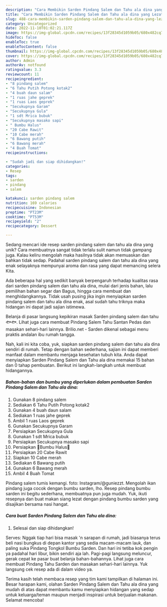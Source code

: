 ```yaml
---
description: "Cara Membikin Sarden Pindang Salem dan Tahu ala dina yang Lezat"
title: "Cara Membikin Sarden Pindang Salem dan Tahu ala dina yang Lezat"
slug: 488-cara-membikin-sarden-pindang-salem-dan-tahu-ala-dina-yang-lezat
category: Uncategorized
date: 2022-11-10T01:02:21.117Z
image: https://img-global.cpcdn.com/recipes/13f28345d1059b05/680x482cq70/sarden-pindang-salem-dan-tahu-ala-dina-foto-resep-utama.jpg
hideToc: false
enableToc: true
enableTocContent: false
thumbnail: https://img-global.cpcdn.com/recipes/13f28345d1059b05/680x482cq70/sarden-pindang-salem-dan-tahu-ala-dina-foto-resep-utama.jpg
cover: https://img-global.cpcdn.com/recipes/13f28345d1059b05/680x482cq70/sarden-pindang-salem-dan-tahu-ala-dina-foto-resep-utama.jpg
author: Admin
authorAv: notfound
ratingvalue: 3.3
reviewcount: 11
recipeingredient:
- "8 pindang salem"
- "6 Tahu Putih Potong kotak2"
- "4 buah daun salam"
- "1 ruas jahe geprek"
- "1 ruas Laos geprek"
- "Secukupnya Garam"
- "Secukupnya Gula"
- "1 sdt Mrica bubuk"
- "Secukupnya masako sapi"
- " Bumbu Halus"
- "20 Cabe Rawit"
- "10 Cabe merah"
- "6 Bawang putih"
- "6 Bawang merah"
- "4 Buah Tomat"
recipeinstructions:

- "Sudah jadi dan siap dihidangkan!"
categories:
- Resep
tags:
- sarden
- pindang
- salem

katakunci: sarden pindang salem 
nutrition: 169 calories
recipecuisine: Indonesian
preptime: "PT23M"
cooktime: "PT53M"
recipeyield: "2"
recipecategory: Dessert

---
```





Sedang mencari ide resep sarden pindang salem dan tahu ala dina yang unik? Cara membuatnya sangat tidak terlalu sulit namun tidak gampang juga. Kalau keliru mengolah maka hasilnya tidak akan memuaskan dan bahkan tidak sedap. Padahal sarden pindang salem dan tahu ala dina yang enak selayaknya mempunyai aroma dan rasa yang dapat memancing selera Kita.





Ada beberapa hal yang sedikit banyak berpengaruh terhadap kualitas rasa dari sarden pindang salem dan tahu ala dina, mulai dari jenis bahan, lalu pemilihan bahan segar dan Bagus, hingga cara membuat dan menghidangkannya. Tidak usah pusing jika ingin menyiapkan sarden pindang salem dan tahu ala dina enak,      asal sudah tahu triknya maka hidangan ini dapat jadi sajian istimewa.














Belanja di pasar langsung kepikiran masak Sarden pindang salem dan tahu 🐟🐟. Lihat juga cara membuat Pindang Salem Tahu Santan Pedas dan masakan sehari-hari lainnya. Brilio.net - Sarden dikenal sebagai menu praktis andalan ibu rumah tangga.






Nah, kali ini kita coba, yuk, siapkan sarden pindang salem dan tahu ala dina sendiri di rumah. Tetap dengan bahan sederhana, sajian ini dapat memberi manfaat dalam membantu menjaga kesehatan tubuh kita. Anda dapat menyiapkan Sarden Pindang Salem dan Tahu ala dina memakai 15 bahan dan 0 tahap pembuatan. Berikut ini langkah-langkah untuk membuat hidangannya.

<!--inarticleads1-->

##### Bahan-bahan dan bumbu yang diperlukan dalam pembuatan Sarden Pindang Salem dan Tahu ala dina:

1. Gunakan 8 pindang salem
1. Sediakan 6 Tahu Putih Potong kotak2
1. Gunakan 4 buah daun salam
1. Sediakan 1 ruas jahe geprek
1. Ambil 1 ruas Laos geprek
1. Gunakan Secukupnya Garam
1. Persiapkan Secukupnya Gula
1. Gunakan 1 sdt Mrica bubuk
1. Persiapkan Secukupnya masako sapi
1. Persiapkan  🍅Bumbu Halus🍅
1. Persiapkan 20 Cabe Rawit
1. Siapkan 10 Cabe merah
1. Sediakan 6 Bawang putih
1. Gunakan 6 Bawang merah
1. Ambil 4 Buah Tomat


Pindang salem tumis kemangi. foto: Instagram/@guniezzt. Mengolah ikan pindang juga cocok dengan bumbu sarden, lho. Resep pindang bumbu sarden ini begitu sederhana, membuatnya pun juga mudah. Yuk, ikuti resepnya dan buat makan siang lezat dengan pindang bumbu sarden yang disajikan bersama nasi hangat. 

<!--inarticleads2-->

##### Cara buat Sarden Pindang Salem dan Tahu ala dina:


1. Selesai dan siap dihidangkan!

Serves: Nggak tiap hari bisa masak &#39;n sarapan di rumah, jadi biasanya terus beli nasi bungkus di depan kantor yang sedia macam-macam lauk, dan paling suka Pindang Tongkol Bumbu Sarden. Dan hari ini tetiba kok pengin ya padahal hari libur, bikin sendiri aja lah. Pagi-pagi langsung meluncur, gerak cepat ke pasar buat belanja bahan-bahannya. Lihat juga cara membuat Pindang Tahu Sarden dan masakan sehari-hari lainnya. Yuk langsung cek resep ada di dalam video ya. 

Terima kasih telah membaca resep yang tim kami tampilkan di halaman ini. Besar harapan kami, olahan Sarden Pindang Salem dan Tahu ala dina yang mudah di atas dapat membantu kamu menyiapkan hidangan yang sedap untuk keluarga/teman maupun menjadi inspirasi untuk berjualan makanan. Selamat mencoba!
